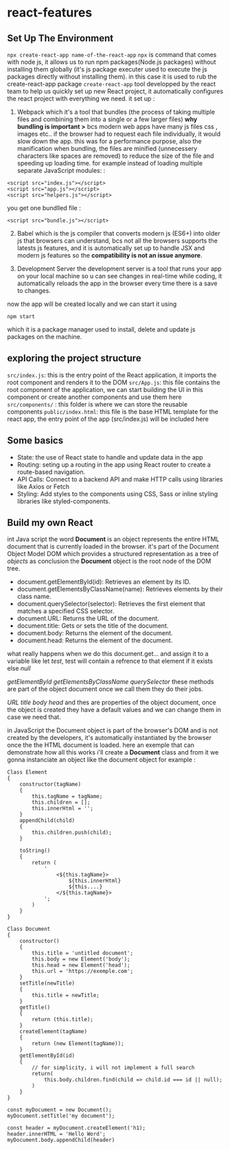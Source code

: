 # react-features

## Set Up The Environment

```npx create-react-app name-of-the-react-app```
```npx``` is command that comes with node js, it allows us to run npm packages(Node.js packages) without installing them globally (it's js package executer used to execute the js packages directly without installing them).
in this case it is used to rub the create-react-app package
```create-react-app``` tool developped by the react team to help us quickly set up new React project, it automatically configures the react project with everything we need.
it set up :
1. Webpack
which it's a tool that bundles (the process of taking multiple files and combining them into a single or a few larger files) **why bundling is important >** bcs modern web apps have many js files css , images etc.. if the browser had to request each file individually, it would slow down the app. this was for a performance purpose, also the manification when bundling, the files are minified (unnecessery characters like spaces are removed) to reduce the size of the file and speeding up loading time.
for example instead of loading multiple separate JavaScript modules: :
```
<script src="index.js"></script>
<script src="app.js"></script>
<script src="helpers.js"></script>
```
you get one bundlled file :
```
<script src="bundle.js"></script>
```
2. Babel
which is the js compiler that converts modern js (ES6+) into older js that browsers can understand, bcs not all the browsers supports the latests js features, and it is automatically set up to handle JSX and modern js features so the **compatibility is not an issue anymore**.

3. Development Server
the development server is a tool that runs your app on your local machine so u can see changes in real-time while coding, it automatically reloads the app in the browser every time there is a save to changes.

now the app will be created locally and we can start it using 
```
npm start
```
which it is a package manager used to install, delete and update js packages on the machine.

## exploring the project structure

```src/index.js```: this is the entry point of the React application, it imports the root component and renders it to the DOM
```src/App.js```: this file contains the root component of the application, we can start building the UI in this component or create another components and use them here
```src/components/``` : this folder is where we can store the reusable components
```public/index.html```: this file is the base HTML template for the react app, the entry point of the app (src/index.js) will be included here

## Some basics
- State: the use of React state to handle and update data in the app
- Routing: seting up a routing in the app using React router to create a route-based navigation.
- API Calls: Connect to a backend API and make HTTP calls using libraries like Axios or Fetch
- Styling: Add styles to the components using CSS, Sass or inline styling libraries like styled-components.

<!-- ## Start with functional Components -->
## Build my own React

int Java script the word **Document** is an object represents the entire HTML document that is currently loaded in the browser.
it's part of the Document Object Model DOM which provides a structured representation as a tree of *objects* 
as conclusion the **Document** object is the root node of the DOM tree.

- document.getElementById(id): Retrieves an element by its ID.
- document.getElementsByClassName(name): Retrieves elements by their class name.
- document.querySelector(selector): Retrieves the first element that matches a specified CSS selector.
- document.URL: Returns the URL of the document.
- document.title: Gets or sets the title of the document.
- document.body: Returns the <body> element of the document.
- document.head: Returns the <head> element of the document.

what really happens when we do this document.get... and assign it to a variable like let *test*, test will contain a refrence to that element if it exists else *null*

*getElementById* *getElementsByClassName* *querySelector* these methods are part of the object document once we call them they do their jobs.

*URL* *title* *body* *head* and thes are properties of the object document, once the object is created they have a default values and we can change them in case we need that.

in JavaScript the Document object is part of the browser's DOM and is not created by the developers, it's automatically instantiated by the browser once the the HTML document is loaded.
here an exemple that can demonstrate how all this works
i'll create a **Document** class and from it we gonna instanciate an object like the document object
for example :
```
Class Element
{
    constructor(tagName)
    {
        this.tagName = tagName;
        this.children = [];
        this.innerHtml = '';
    }
    appendChild(child)
    {
        this.children.push(child);
    }

    toString()
    {
        return (
            '
                <${this.tagName}>
                    ${this.innerHtml}
                    ${this....}
                </${this.tagName}>
            ';
        )
    }
}

Class Document
{
    constructor()
    {
        this.title = 'untitled document';
        this.body = new Element('body');
        this.head = new Element('head');
        this.url = 'https://exemple.com';
    }
    setTitle(newTitle)
    {
        this.title = newTitle;
    }
    getTitle()
    {
        return (this.title);
    }
    createElement(tagName)
    {
        return (new Element(tagName));
    }
    getElementById(id)
    {
        // for simplicity, i will not implement a full search
        return(
            this.body.children.find(child => child.id === id || null);
        )
    }
}

const myDocument = new Document();
myDocument.setTitle('my document');

const header = myDocument.createElement('h1);
header.innerHTML = 'Hello Word';
myDocument.body.appendChild(header)

```